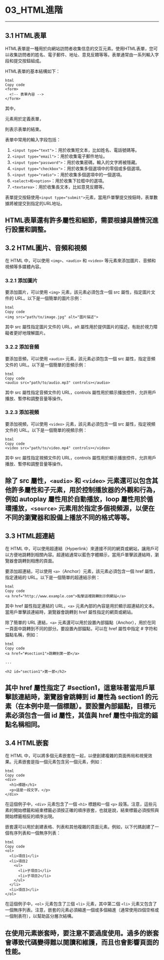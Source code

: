 # 03_HTML進階
---

## 3.1 HTML表單
HTML表單是一種用於向網站訪問者收集信息的交互元素。使用HTML表單，您可以收集訪問者的姓名、電子郵件、地址、意見反饋等等。表單通常由一系列輸入字段和提交按鈕組成。

HTML表單的基本結構如下：

```
html
Copy code
<form>
  <!-- 表單內容 -->
</form>
```
其中，<form>元素用於定義表單，</form>則表示表單的結束。

表單中常用的輸入字段包括：

1. `<input type="text">`：用於收集短文本，比如姓名、電話號碼等。
2. `<input type="email">`：用於收集電子郵件地址。
3. `<input type="password">`：用於收集密碼，輸入的文字將被隱藏。
4. `<input type="checkbox">`：用於收集多個選項中的零個或多個選項。
5. `<input type="radio">`：用於收集多個選項中的一個選項。
6. `<select>和<option>`：用於收集下拉框中的選項。
7. `<textarea>`：用於收集長文本，比如意見反饋等。

表單提交按鈕使用`<input type="submit">`元素，當用戶單擊提交按鈕時，表單數據將被提交到指定的URL地址。

HTML表單還有許多屬性和細節，需要根據具體情況進行設置和調整。
---


## 3.2 HTML圖片、音頻和視頻

在 HTML 中，可以使用 `<img>`、`<audio>` 和 `<video>` 等元素來添加圖片、音頻和視頻等多媒體內容。

### 3.2.1 添加圖片
要添加圖片，可以使用 `<img>` 元素，該元素必須包含一個 src 屬性，指定圖片文件的 URL。以下是一個簡單的圖片示例：

```
html
Copy code
<img src="path/to/image.jpg" alt="圖片描述">
```
其中 src 屬性指定圖片文件的 URL，alt 屬性用於提供圖片的描述，有助於視力障礙者更好地理解圖片。

### 3.2.2 添加音頻
要添加音頻，可以使用 `<audio>` 元素，該元素必須包含一個 src 屬性，指定音頻文件的 URL。以下是一個簡單的音頻示例：

```
html
Copy code
<audio src="path/to/audio.mp3" controls></audio>
```

其中 src 屬性指定音頻文件的 URL，controls 屬性用於顯示播放控件，允許用戶播放、暫停和調整音量等操作。

### 3.2.3 添加視頻
要添加視頻，可以使用 `<video>` 元素，該元素必須包含一個 src 屬性，指定視頻文件的 URL。以下是一個簡單的視頻示例：

```
html
Copy code
<video src="path/to/video.mp4" controls></video>
```
其中 src 屬性指定視頻文件的 URL，controls 屬性用於顯示播放控件，允許用戶播放、暫停和調整音量等操作。

除了 src 屬性，`<audio>` 和 `<video>` 元素還可以包含其他許多屬性和子元素，用於控制播放器的外觀和行為，例如 autoplay 屬性用於自動播放，loop 屬性用於循環播放，`<source>` 元素用於指定多個視頻源，以便在不同的瀏覽器和設備上播放不同的格式等等。
---


## 3.3 HTML超連結

在 HTML 中，可以使用超連結（Hyperlink）來連接不同的網頁或網站，讓用戶可以方便地跳轉到相關內容。超連結通常以藍色字體顯示，當用戶單擊該連結時，瀏覽器會跳轉到相應的頁面。

要添加超連結，可以使用 `<a>`（Anchor）元素，該元素必須包含一個 href 屬性，指定連結的 URL。以下是一個簡單的超連結示例：
```
html
Copy code
<a href="http://www.example.com">點擊這裡跳轉到示例網站</a>
```
其中 href 屬性指定連結的 URL，`<a>` 元素內部的內容是用於顯示超連結的文本。當用戶單擊該連結時，瀏覽器會跳轉到 href 屬性指定的網頁或網站。

除了簡單的 URL 連結，`<a>` 元素還可以用於設置內部錨點（Anchor），用於在同一頁面中跳轉到不同的部分。要設置內部錨點，可以在 href 屬性中指定 # 字符和錨點名稱，例如：

```
html
Copy code
<a href="#section1">跳轉到第一節</a>

...

<h2 id="section1">第一節</h2>
```
其中 href 屬性指定了 #section1，這意味著當用戶單擊該連結時，瀏覽器會跳轉到 id 屬性為 section1 的元素（在本例中是一個標題）。要設置內部錨點，目標元素必須包含一個 id 屬性，其值與 href 屬性中指定的錨點名稱相同。
---


## 3.4 HTML嵌套

在 HTML 中，可以將多個元素嵌套在一起，以便創建複雜的頁面佈局和視覺效果。元素嵌套是指一個元素包含另一個元素，例如：

```
html
Copy code
<div>
  <h1>標題</h1>
  <p>這是一段文字。</p>
</div>
```
在這個例子中，`<div>` 元素包含了一個 `<h1>` 標題和一個 `<p>` 段落。注意，這些元素的開始標籤和結束標籤必須按正確的順序嵌套，也就是說，結束標籤必須按照與開始標籤相反的順序出現。

嵌套還可以用於創建表格、列表和其他複雜的頁面元素。例如，以下代碼創建了一個有序列表和一個無序列表：

```
html
Copy code
<ol>
  <li>項目1</li>
  <li>項目2
    <ul>
      <li>子項目1</li>
      <li>子項目2</li>
    </ul>
  </li>
  <li>項目3</li>
</ol>
```

在這個例子中，`<ol>` 元素包含了三個 `<li>` 元素，其中第二個 `<li>` 元素又包含了一個無序列表。注意，嵌套的元素必須縮進一個或多個縮進（通常使用四個空格或一個制表符），以幫助區分層次結構。

在使用元素嵌套時，要注意不要過度使用。過多的嵌套會導致代碼變得難以閱讀和維護，而且也會影響頁面的性能。
---